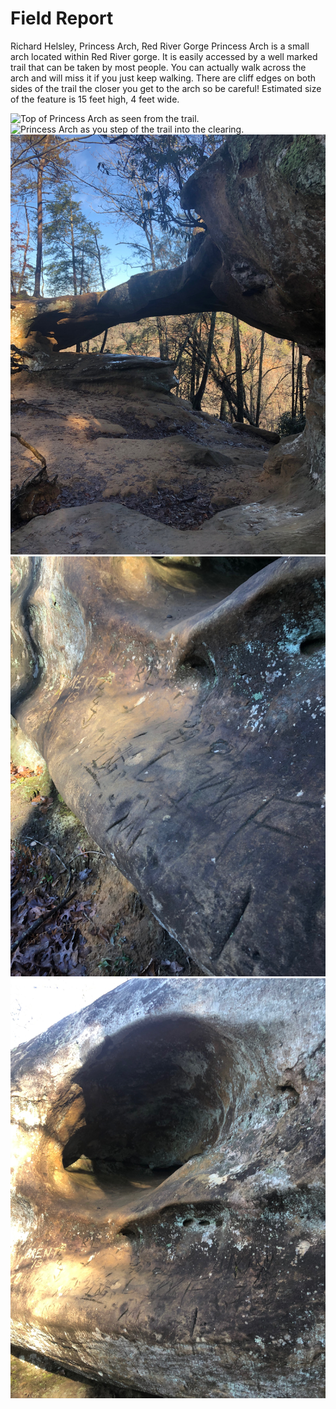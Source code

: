 # Field Report
Richard Helsley, Princess Arch, Red River Gorge
Princess Arch is a small arch located within Red River gorge. It is easily accessed by a well marked trail that can be taken by most people. You can actually walk across the arch and will miss it if you just keep walking. There are cliff edges on both sides of the trail the closer you get to the arch so be careful!
Estimated size of the feature is 15 feet high, 4 feet wide. 

![Top of Princess Arch as seen from the trail.](IMG_3199.jpg)
![Princess Arch as you step of the trail into the clearing.](IMG_3200.jpg)
![Wider Angle of the Arch itself.](IMG_3202.jpg)
![Couples Graffiti ](IMG_3203.jpg)
![Strange Erosion Pocket](IMG_3205.jpg)
